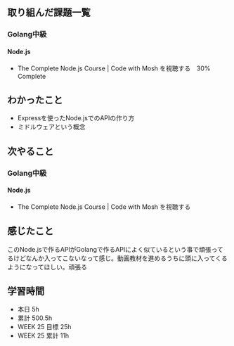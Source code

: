 ## 取り組んだ課題一覧 
### Golang中級
#### Node.js
- The Complete Node.js Course | Code with Mosh を視聴する　30% Complete

 ## わかったこと 
- Expressを使ったNode.jsでのAPIの作り方
- ミドルウェアという概念            

 ## 次やること
### Golang中級
#### Node.js
- The Complete Node.js Course | Code with Mosh を視聴する

 ## 感じたこと 
このNode.jsで作るAPIがGolangで作るAPIによく似ているという事で頑張ってるけどなんか入ってこないなって感じ。動画教材を進めるうちに頭に入ってくるようになってほしい。頑張る

 ## 学習時間 
 - 本日 5h 
 - 累計 500.5h 
 - WEEK 25 目標 25h 
 - WEEK 25 累計 11h
